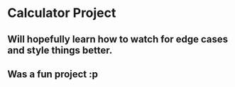 # Calculator Project

## Will hopefully learn how to watch for edge cases and style things better.

## Was a fun project :p
